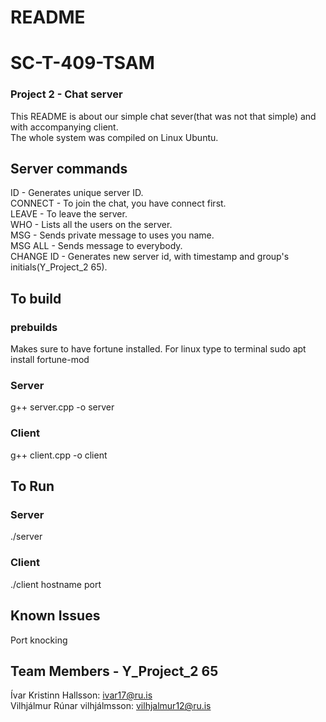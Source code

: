 # README
# SC-T-409-TSAM
### Project 2 - Chat server
This README is about our simple chat sever(that was not that simple) and with accompanying client.  
The whole system was compiled on Linux Ubuntu.

## Server commands  
ID - Generates unique server ID.  
CONNECT <Name> - To join the chat, you have connect first.  
LEAVE - To leave the server.  
WHO - Lists all the users on the server.  
MSG <Username> - Sends private message to uses you name.  
MSG ALL - Sends message to everybody.  
CHANGE ID - Generates new server id, with timestamp and group's initials(Y_Project_2 65).  

## To build
### prebuilds
Makes sure to have fortune installed.
For linux type to terminal
sudo apt install fortune-mod
### Server  
g++ server.cpp -o server  
### Client  
g++ client.cpp -o client
## To Run  
### Server
./server
### Client
./client hostname port


## Known Issues
Port knocking

## Team Members - Y_Project_2 65
Ívar Kristinn Hallsson: ivar17@ru.is  
Vilhjálmur Rúnar vilhjálmsson: vilhjalmur12@ru.is  
